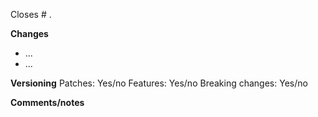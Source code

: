 Closes # .

**Changes**

-   ...
-   ...
<!-- list the changes the PR makes -->

**Versioning**
Patches: Yes/no
Features: Yes/no
Breaking changes: Yes/no

**Comments/notes**

<!-- Any comments or notes here -->
